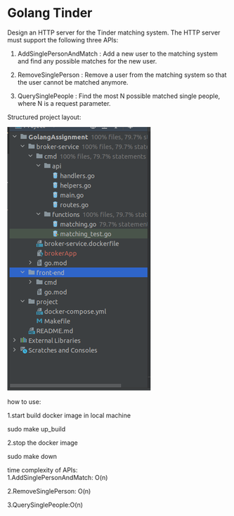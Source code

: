 # Golang Tinder

Design an HTTP server for the Tinder matching system. The HTTP server must support the
following three APIs:

1. AddSinglePersonAndMatch : Add a new user to the matching system and find any
possible matches for the new user.

2. RemoveSinglePerson : Remove a user from the matching system so that the user
cannot be matched anymore.

3. QuerySinglePeople : Find the most N possible matched single people, where N is a
request parameter.

Structured project layout:

![Screenshot from 2024-03-08 09-36-05.png](photos%2FScreenshot%20from%202024-03-08%2009-36-05.png)


how to use:

1.start build docker image in local machine

sudo make up_build

2.stop the docker image

sudo make down



time complexity of APIs:
\
1.AddSinglePersonAndMatch: O(n)

2.RemoveSinglePerson: O(n)

3.QuerySinglePeople:O(n)
